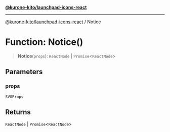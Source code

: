 [**@kurone-kito/launchpad-icons-react**](../README.md)

***

[@kurone-kito/launchpad-icons-react](../globals.md) / Notice

# Function: Notice()

> **Notice**(`props`): `ReactNode` \| `Promise`\<`ReactNode`\>

## Parameters

### props

`SVGProps`

## Returns

`ReactNode` \| `Promise`\<`ReactNode`\>
